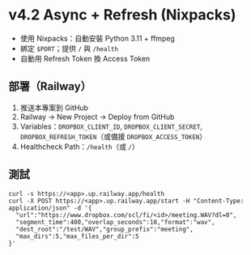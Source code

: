 
# v4.2 Async + Refresh (Nixpacks)

- 使用 Nixpacks：自動安裝 Python 3.11 + ffmpeg
- 綁定 `$PORT`；提供 `/` 與 `/health`
- 自動用 Refresh Token 換 Access Token

## 部署（Railway）
1. 推送本專案到 GitHub
2. Railway → New Project → Deploy from GitHub
3. Variables：`DROPBOX_CLIENT_ID`, `DROPBOX_CLIENT_SECRET`, `DROPBOX_REFRESH_TOKEN`（或備援 `DROPBOX_ACCESS_TOKEN`）
4. Healthcheck Path：`/health`（或 `/`）

## 測試
```
curl -s https://<app>.up.railway.app/health
curl -X POST https://<app>.up.railway.app/start -H "Content-Type: application/json" -d '{
  "url":"https://www.dropbox.com/scl/fi/<id>/meeting.WAV?dl=0",
  "segment_time":400,"overlap_seconds":10,"format":"wav",
  "dest_root":"/test/WAV","group_prefix":"meeting",
  "max_dirs":5,"max_files_per_dir":5
}'
```
